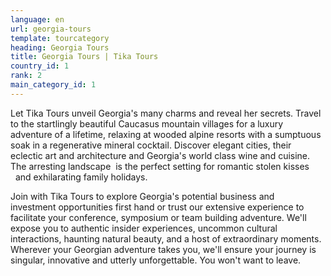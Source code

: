 ```yaml
---
language: en
url: georgia-tours
template: tourcategory
heading: Georgia Tours
title: Georgia Tours | Tika Tours
country_id: 1
rank: 2
main_category_id: 1
---
```

<div class="row content-row"><!-- 1151 (0)-->

</div>

<div class="row content-row"><!-- 1152 (3)-->
<div class="col-xs-12 col-sm-6 col-md-6"><!-- 1542 -->

Let Tika Tours unveil Georgia's many charms and reveal her secrets. Travel to the
startlingly beautiful Caucasus mountain villages for a luxury adventure of a lifetime,
relaxing at wooded alpine resorts with a sumptuous soak in a regenerative mineral
cocktail. Discover elegant cities, their eclectic art and architecture and Georgia's
world class wine and cuisine. The arresting landscape  is the perfect setting for
romantic stolen kisses   and exhilarating family holidays.

</div>

<div class="col-xs-12 col-sm-6 col-md-6"><!-- 1543 -->

Join with Tika Tours to explore Georgia's potential business and investment opportunities
first hand or trust our extensive experience to facilitate your conference, symposium
or team building adventure. We'll expose you to authentic insider experiences, uncommon
cultural interactions, haunting natural beauty, and a host of extraordinary moments.
Wherever your Georgian adventure takes you, we'll ensure your journey is singular,
innovative and utterly unforgettable. You won't want to leave.

</div>

</div>
